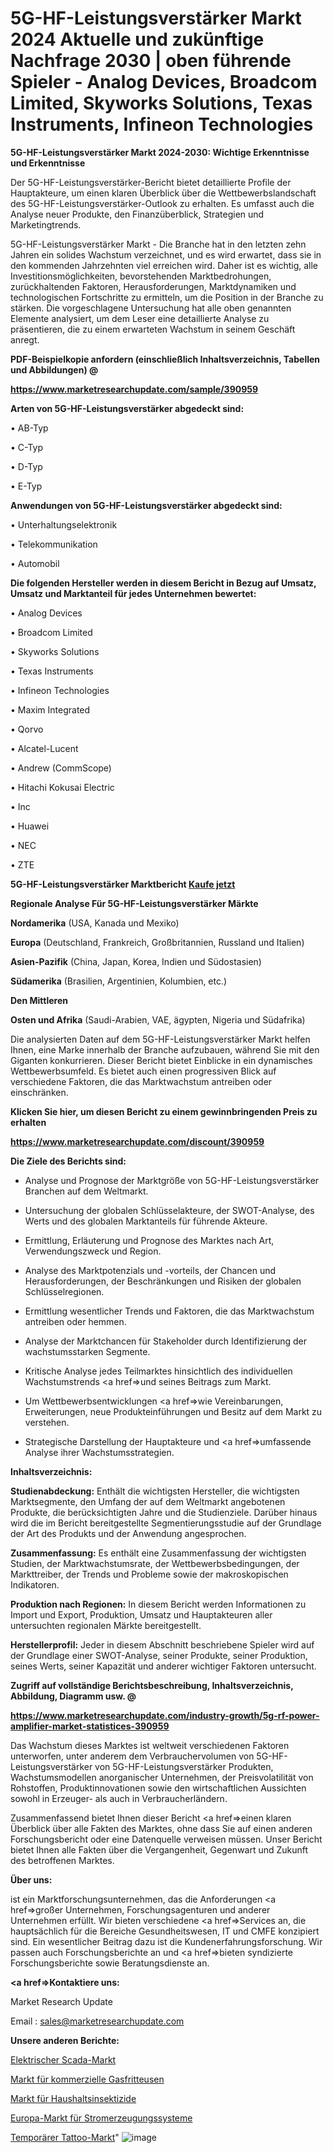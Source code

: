 # 5G-HF-Leistungsverstärker Markt 2024 Aktuelle und zukünftige Nachfrage 2030 | oben führende Spieler - Analog Devices, Broadcom Limited, Skyworks Solutions, Texas Instruments, Infineon Technologies

<strong>5G-HF-Leistungsverstärker Markt 2024-2030: Wichtige Erkenntnisse und Erkenntnisse</strong>

Der 5G-HF-Leistungsverstärker-Bericht bietet detaillierte Profile der Hauptakteure, um einen klaren Überblick über die Wettbewerbslandschaft des 5G-HF-Leistungsverstärker-Outlook zu erhalten. Es umfasst auch die Analyse neuer Produkte, den Finanzüberblick, Strategien und Marketingtrends.

5G-HF-Leistungsverstärker Markt - Die Branche hat in den letzten zehn Jahren ein solides Wachstum verzeichnet, und es wird erwartet, dass sie in den kommenden Jahrzehnten viel erreichen wird. Daher ist es wichtig, alle Investitionsmöglichkeiten, bevorstehenden Marktbedrohungen, zurückhaltenden Faktoren, Herausforderungen, Marktdynamiken und technologischen Fortschritte zu ermitteln, um die Position in der Branche zu stärken. Die vorgeschlagene Untersuchung hat alle oben genannten Elemente analysiert, um dem Leser eine detaillierte Analyse zu präsentieren, die zu einem erwarteten Wachstum in seinem Geschäft anregt.



<strong><b>PDF-Beispielkopie anfordern (einschließlich Inhaltsverzeichnis, Tabellen und Abbildungen) @ </b></strong>

<strong><a href=https://www.marketresearchupdate.com/sample/390959>

<strong>https://www.marketresearchupdate.com/sample/390959</u></a></strong></strong>



<strong>Arten von 5G-HF-Leistungsverstärker abgedeckt sind:</strong>

• AB-Typ

• C-Typ

• D-Typ

• E-Typ



<strong>Anwendungen von 5G-HF-Leistungsverstärker abgedeckt sind:</strong>

• Unterhaltungselektronik

• Telekommunikation

• Automobil



<strong>Die folgenden Hersteller werden in diesem Bericht in Bezug auf Umsatz, Umsatz und Marktanteil für jedes Unternehmen bewertet:</strong>

• Analog Devices

• Broadcom Limited

• Skyworks Solutions

• Texas Instruments

• Infineon Technologies

• Maxim Integrated

• Qorvo

• Alcatel-Lucent

• Andrew (CommScope)

• Hitachi Kokusai Electric

• Inc

• Huawei

• NEC

• ZTE



<strong>5G-HF-Leistungsverstärker Marktbericht <a href=https://www.marketresearchupdate.com/buynow/390959>Kaufe jetzt</a></strong>



<strong>Regionale Analyse Für 5G-HF-Leistungsverstärker Märkte</strong>



<strong>Nordamerika</strong> (USA, Kanada und Mexiko)



<strong>Europa</strong> (Deutschland, Frankreich, Großbritannien, Russland und Italien)



<strong>Asien-Pazifik</strong> (China, Japan, Korea, Indien und Südostasien)



<strong>Südamerika</strong> (Brasilien, Argentinien, Kolumbien, etc.)



<strong>Den Mittleren</strong> 

<strong>Osten und Afrika</strong> (Saudi-Arabien, VAE, ägypten, Nigeria und Südafrika)

Die analysierten Daten auf dem 5G-HF-Leistungsverstärker Markt helfen Ihnen, eine Marke innerhalb der Branche aufzubauen, während Sie mit den Giganten konkurrieren. Dieser Bericht bietet Einblicke in ein dynamisches Wettbewerbsumfeld. Es bietet auch einen progressiven Blick auf verschiedene Faktoren, die das Marktwachstum antreiben oder einschränken.



<strong>Klicken Sie hier, um diesen Bericht zu einem gewinnbringenden Preis zu erhalten
</strong>

<strong><a href=https://www.marketresearchupdate.com/discount/390959>https://www.marketresearchupdate.com/discount/390959</b></u></strong></a>



<strong>Die Ziele des Berichts sind:</strong>

- Analyse und Prognose der Marktgröße von 5G-HF-Leistungsverstärker Branchen auf dem Weltmarkt.

- Untersuchung der globalen Schlüsselakteure, der SWOT-Analyse, des Werts und des globalen Marktanteils für führende Akteure.

- Ermittlung, Erläuterung und Prognose des Marktes nach Art, Verwendungszweck und Region.

- Analyse des Marktpotenzials und -vorteils, der Chancen und Herausforderungen, der Beschränkungen und Risiken der globalen Schlüsselregionen.

- Ermittlung wesentlicher Trends und Faktoren, die das Marktwachstum antreiben oder hemmen.

- Analyse der Marktchancen für Stakeholder durch Identifizierung der wachstumsstarken Segmente.

- Kritische Analyse jedes Teilmarktes hinsichtlich des individuellen Wachstumstrends <a href=>und</a> seines Beitrags zum Markt.

- Um Wettbewerbsentwicklungen <a href=>wie</a> Vereinbarungen, Erweiterungen, neue Produkteinführungen und Besitz auf dem Markt zu verstehen.

- Strategische Darstellung der Hauptakteure und <a href=>umfas</a>sende Analyse ihrer Wachstumsstrategien.



<strong>Inhaltsverzeichnis:</strong>



<strong>Studienabdeckung:</strong> Enthält die wichtigsten Hersteller, die wichtigsten Marktsegmente, den Umfang der auf dem Weltmarkt angebotenen Produkte, die berücksichtigten Jahre und die Studienziele. Darüber hinaus wird die im Bericht bereitgestellte Segmentierungsstudie auf der Grundlage der Art des Produkts und der Anwendung angesprochen.



<strong>Zusammenfassung:</strong> Es enthält eine Zusammenfassung der wichtigsten Studien, der Marktwachstumsrate, der Wettbewerbsbedingungen, der Markttreiber, der Trends und Probleme sowie der makroskopischen Indikatoren.



<strong>Produktion nach Regionen:</strong> In diesem Bericht werden Informationen zu Import und Export, Produktion, Umsatz und Hauptakteuren aller untersuchten regionalen Märkte bereitgestellt.



<strong>Herstellerprofil:</strong> Jeder in diesem Abschnitt beschriebene Spieler wird auf der Grundlage einer SWOT-Analyse, seiner Produkte, seiner Produktion, seines Werts, seiner Kapazität und anderer wichtiger Faktoren untersucht.



<strong><b>Zugriff auf vollständige Berichtsbeschreibung, Inhaltsverzeichnis, Abbildung, Diagramm usw. @ </b></strong>

<strong><a href=https://www.marketresearchupdate.com/industry-growth/5g-rf-power-amplifier-market-statistices-390959>https://www.marketresearchupdate.com/industry-growth/5g-rf-power-amplifier-market-statistices-390959</a></strong>

Das Wachstum dieses Marktes ist weltweit verschiedenen Faktoren unterworfen, unter anderem dem Verbrauchervolumen von 5G-HF-Leistungsverstärker von 5G-HF-Leistungsverstärker Produkten, Wachstumsmodellen anorganischer Unternehmen, der Preisvolatilität von Rohstoffen, Produktinnovationen sowie den wirtschaftlichen Aussichten sowohl in Erzeuger- als auch in Verbraucherländern.

Zusammenfassend bietet Ihnen dieser Bericht <a href=>einen</a> klaren Überblick über alle Fakten des Marktes, ohne dass Sie auf einen anderen Forschungsbericht oder eine Datenquelle verweisen müssen. Unser Bericht bietet Ihnen alle Fakten über die Vergangenheit, Gegenwart und Zukunft des betroffenen Marktes.



<strong>Über uns:</strong>

 ist ein Marktforschungsunternehmen, das die Anforderungen <a href=>großer</a> Unternehmen, Forschungsagenturen und anderer Unternehmen erfüllt. Wir bieten verschiedene <a href=>Services</a> an, die hauptsächlich für die Bereiche Gesundheitswesen, IT und CMFE konzipiert sind. Ein wesentlicher Beitrag dazu ist die Kundenerfahrungsforschung. Wir passen auch Forschungsberichte an und <a href=>bieten</a> syndizierte Forschungsberichte sowie Beratungsdienste an.



<strong><a href=>Kontaktiere uns:</a></strong>

Market Research Update

Email : sales@marketresearchupdate.com



<strong>Unsere anderen Berichte:</strong>

<a href=https://www.linkedin.com/pulse/electrical-scada-market-size-set-grow-remarkable>Elektrischer Scada-Markt</a>

<a href=https://www.linkedin.com/pulse/commercial-gas-deep-fryer-market-size-emerging>Markt für kommerzielle Gasfritteusen</a>

<a href=https://www.linkedin.com/pulse/household-insecticides-market-size-trends-consumption>Markt für Haushaltsinsektizide</a>

<a href=https://www.linkedin.com/pulse/europe-power-generation-system-market-analysis>Europa-Markt für Stromerzeugungssysteme</a>

<a href=https://www.linkedin.com/pulse/temporary-tattoo-market-size-production-mitnc/>Temporärer Tattoo-Markt</a>"
![image](https://github.com/Gayatrikarjule/Market-Analysis-361/assets/97346546/ac1f4fbc-c61e-4cd2-a94b-bf28fb1be072)
